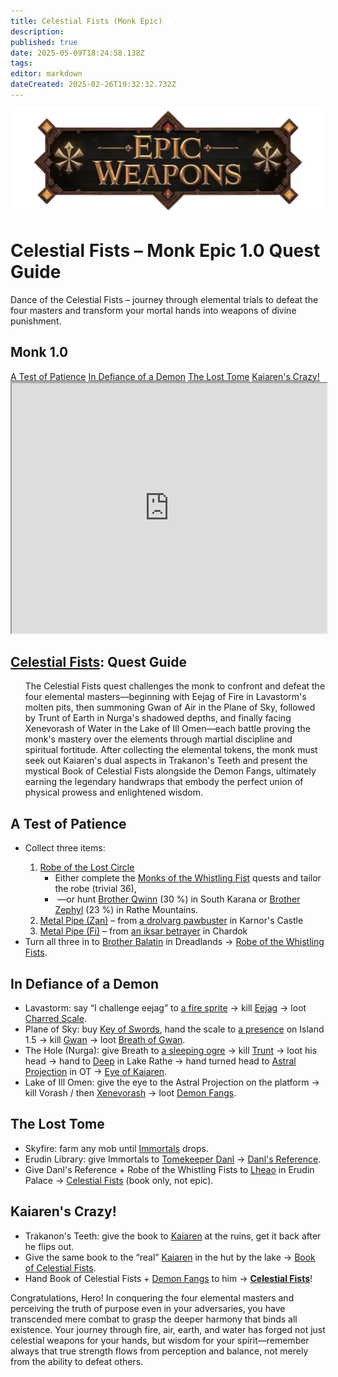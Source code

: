 ```yaml
---
title: Celestial Fists (Monk Epic)
description: 
published: true
date: 2025-05-09T18:24:58.138Z
tags: 
editor: markdown
dateCreated: 2025-02-26T19:32:32.732Z
---
```


<!-- ───────────── Monk Epic 1.0 – Celestial Fists ───────────── -->
<div class="page-container">

  <!-- Header ------------------------------------------------------- -->
  <div class="hero-card">
    <img src="/epicweapons.webp" alt="Epic Monk Weapons Banner" class="hero-img">
    <h1 class="hero-title">Celestial Fists – Monk Epic&nbsp;1.0 Quest Guide</h1>
    <p class="hero-sub">Dance of the Celestial Fists – journey through elemental trials to defeat the four masters and transform your mortal hands into weapons of divine punishment.</p>
  </div>

  <!-- Original top-level heading kept intact ----------------------- -->
  <h2 id="top" class="quest-card">Monk 1.0</h2>

  <!-- Quick-Nav ---------------------------------------------------- -->
  <nav class="toc-nav">
    <a href="#robe">A Test of Patience</a>
    <a href="#fangs">In Defiance of a Demon</a>
    <a href="#book">The Lost Tome</a>
    <a href="#final">Kaiaren's Crazy!</a>
  </nav>

  <!-- Item Preview ------------------------------------------------- -->
  <iframe src="https://eqdb.net/item/detail/10652" width="100%" height="400"></iframe>

  <!-- Intro -------------------------------------------------------- -->
  <div class="quest-card" id="intro">
<h2><a href="https://eqdb.net/item/detail/10652">Celestial Fists</a>: Quest Guide</h2>
<ul>
  The Celestial Fists quest challenges the monk to confront and defeat the four elemental masters—beginning with Eejag of Fire in Lavastorm's molten pits, then summoning Gwan of Air in the Plane of Sky, followed by Trunt of Earth in Nurga's shadowed depths, and finally facing Xenevorash of Water in the Lake of Ill Omen—each battle proving the monk's mastery over the elements through martial discipline and spiritual fortitude. After collecting the elemental tokens, the monk must seek out Kaiaren's dual aspects in Trakanon's Teeth and present the mystical Book of Celestial Fists alongside the Demon Fangs, ultimately earning the legendary handwraps that embody the perfect union of physical prowess and enlightened wisdom.
</ul>
  </div>

  <!-- ────────── Robe / Pipes ────────── -->
  <div class="quest-card" id="robe">
<h2>A Test of Patience</h2>
<ul>
  <li>Collect three items:</li>
  <ol>
    <li><a href="https://eqdb.net/item/detail/12256">Robe of the Lost Circle</a>  
      <ul>
        <li>Either complete the <a href="https://wiki.project1999.com/Monks_of_The_Whistling_Fist">Monks of the Whistling Fist</a> quests and tailor the robe (trivial&nbsp;36),</li>
        <li>&nbsp;—or hunt <a href="https://eqdb.net/npc/detail/14054">Brother Qwinn</a> (30 %) in South Karana or <a href="https://eqdb.net/npc/detail/50321">Brother Zephyl</a> (23 %) in Rathe Mountains.</li>
      </ul>
    </li>
    <li><a href="https://eqdb.net/item/detail/12979">Metal Pipe (Zan)</a> – from <a href="https://eqdb.net/npc/detail/102122">a drolvarg pawbuster</a> in Karnor's Castle</li>
    <li><a href="https://eqdb.net/item/detail/12980">Metal Pipe (Fi)</a> – from <a href="https://eqdb.net/npc/detail/103193">an iksar betrayer</a> in Chardok</li>
  </ol>
  <li>Turn all three in to <a href="https://eqdb.net/npc/detail/86136">Brother Balatin</a> in Dreadlands → <a href="https://eqdb.net/item/detail/12970">Robe of the Whistling Fists</a>.</li>
</ul>
  </div>

  <!-- ────────── Demon Fangs ────────── -->
  <div class="quest-card" id="fangs">
<h2>In Defiance of a Demon</h2>
<ul>
  <li>Lavastorm: say “I challenge eejag” to <a href="https://eqdb.net/npc/detail/27113">a fire sprite</a> → kill <a href="https://eqdb.net/npc/detail/27119">Eejag</a> → loot <a href="https://eqdb.net/item/detail/1684">Charred Scale</a>.</li>
  <li>Plane of Sky: buy <a href="https://eqdb.net/item/detail/20911">Key of Swords</a>, hand the scale to <a href="https://eqdb.net/npc/detail/71066">a presence</a> on Island 1.5 → kill <a href="https://eqdb.net/npc/detail/71069">Gwan</a> → loot <a href="https://eqdb.net/item/detail/1685">Breath of Gwan</a>.</li>
  <li>The Hole (Nurga): give Breath to <a href="https://eqdb.net/npc/detail/107101">a sleeping ogre</a> → kill <a href="https://eqdb.net/npc/detail/107161">Trunt</a> → loot his head → hand to <a href="https://eqdb.net/npc/detail/51044">Deep</a> in Lake Rathe → hand turned head to <a href="https://eqdb.net/npc/detail/93154">Astral Projection</a> in OT → <a href="https://eqdb.net/item/detail/1687">Eye of Kaiaren</a>.</li>
  <li>Lake of Ill Omen: give the eye to the Astral Projection on the platform → kill Vorash / then <a href="https://eqdb.net/npc/detail/85208">Xenevorash</a> → loot <a href="https://eqdb.net/item/detail/1688">Demon Fangs</a>.</li>
</ul>
  </div>

  <!-- ────────── Immortals / Book ────────── -->
  <div class="quest-card" id="book">
<h2>The Lost Tome</h2>
<ul>
  <li>Skyfire: farm any mob until <a href="https://eqdb.net/item/detail/18195">Immortals</a> drops.</li>
  <li>Erudin Library: give Immortals to <a href="https://eqdb.net/npc/detail/24034">Tomekeeper Danl</a> → <a href="https://eqdb.net/item/detail/1682">Danl's Reference</a>.</li>
  <li>Give Danl's Reference + Robe of the Whistling Fists to <a href="https://eqdb.net/npc/detail/96001">Lheao</a> in Erudin Palace → <a href="https://eqdb.net/item/detail/1683">Celestial Fists</a> (book only, not epic).</li>
</ul>
  </div>

  <!-- ────────── Final Turn-In ────────── -->
  <div class="quest-card final" id="final">
<h2>Kaiaren's Crazy!</h2>
<ul>
  <li>Trakanon's Teeth: give the book to <a href="https://eqdb.net/npc/detail/95105">Kaiaren</a> at the ruins, get it back after he flips out.</li>
  <li>Give the same book to the “real” <a href="https://eqdb.net/npc/detail/95183">Kaiaren</a> in the hut by the lake → <a href="https://eqdb.net/item/detail/1689">Book of Celestial Fists</a>.</li>
  <li>Hand Book of Celestial Fists + <a href="https://eqdb.net/item/detail/1688">Demon Fangs</a> to him → <strong><a href="https://eqdb.net/item/detail/10652">Celestial Fists</a></strong>!</li>
</ul>
  </div>

  <p class="reward">Congratulations, Hero! In conquering the four elemental masters and perceiving the truth of purpose even in your adversaries, you have transcended mere combat to grasp the deeper harmony that binds all existence. Your journey through fire, air, earth, and water has forged not just celestial weapons for your hands, but wisdom for your spirit—remember always that true strength flows from perception and balance, not merely from the ability to defeat others.</p>

</div>

